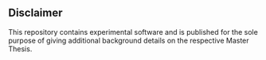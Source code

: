 ## Disclaimer

This repository contains experimental software and is published for the sole purpose of giving additional background details on the respective Master Thesis.